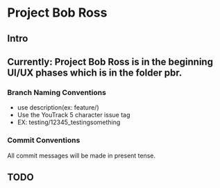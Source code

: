 <h1> Project Bob Ross </h1>
<h2> Intro <h2>
  Currently: Project Bob Ross is in the beginning UI/UX phases which is in the folder pbr.
  
  <h3> Branch Naming Conventions </h3>
    <ul><li>use description(ex: feature/)</li>
      <li>Use the YouTrack 5 character issue tag</li>
      <li>EX: testing/12345_testingsomething </li>
    </ul>
    <h3> Commit Conventions </h3>
    All commit messages will be made in present tense.
<h2> TODO <h2>
